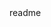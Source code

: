 <snippet>
  <content><![CDATA[
# ${1:Sudoku Solver}
A Sudoku Solver that solves puzzles like a human
## Installation
TODO: Describe the installation process
## Usage
1. Compile jsx into js using 'webpack --watch'
2. Navigate to localhost:3000
## Contributing
1. Fork it!
2. Create your feature branch: `git checkout -b my-new-feature`
3. Commit your changes: `git commit -am 'Add some feature'`
4. Push to the branch: `git push origin my-new-feature`
5. Submit a pull request :D
## History
TODO: Write history
## Credits
TODO: Write credits
## License
TODO: Write license
]]></content>
  <tabTrigger>readme</tabTrigger>
</snippet>
